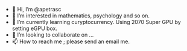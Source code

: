 - 👋 Hi, I’m @apetrasc
- 👀 I’m interested in mathematics, psychology and so on.
- 🌱 I’m currently learning curyptocurrency. Using 2070 Super GPU by setting eGPU box.
- 💞️ I’m looking to collaborate on ...
- 📫 How to reach me ; please send an email me. 

<!---
apetrasc/apetrasc is a ✨ special ✨ repository because its `README.md` (this file) appears on your GitHub profile.
You can click the Preview link to take a look at your changes.
--->
